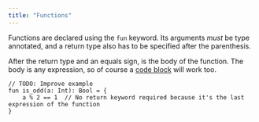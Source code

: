 ```yaml
---
title: "Functions"
---
```


Functions are declared using the `fun` keyword. Its arguments _must_ be type annotated, and a return type also has to be specified after the parenthesis.

After the return type and an equals sign, is the body of the function. The body is any expression, so of course a [code block](#the-code-block") will work too.

    // TODO: Improve example
    fun is_odd(a: Int): Bool = {
        a % 2 == 1  // No return keyword required because it's the last expression of the function
    }

